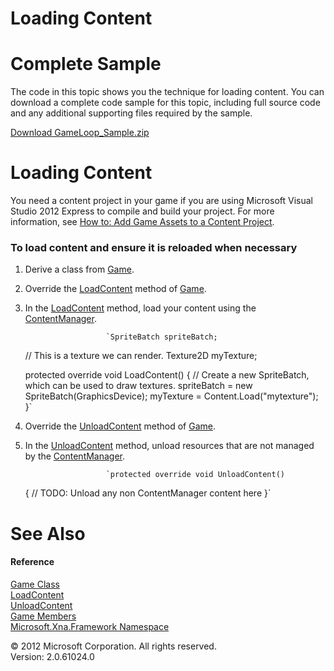 ﻿

# Loading Content

# Complete Sample

The code in this topic shows you the technique for loading content. You can download a complete code sample for this topic, including full source code and any additional supporting files required by the sample.

[Download GameLoop_Sample.zip](http://go.microsoft.com/fwlink/?LinkId=258702)

# Loading Content

You need a content project in your game if you are using Microsoft Visual Studio 2012 Express to compile and build your project. For more information, see [How to: Add Game Assets to a Content Project](UsingXNA_HowTo_AddAResource.md).

### To load content and ensure it is reloaded when necessary

1.  Derive a class from [Game](T_Microsoft_Xna_Framework_Game.md).
    
2.  Override the [LoadContent](M_MXF_Game_LoadContent.md) method of [Game](T_Microsoft_Xna_Framework_Game.md).
    
3.  In the [LoadContent](M_MXF_Game_LoadContent.md) method, load your content using the [ContentManager](T_Microsoft_Xna_Framework_Content_ContentManager.md).
    
                          `SpriteBatch spriteBatch;
    // This is a texture we can render.
    Texture2D myTexture;
    
    protected override void LoadContent()
    {
        // Create a new SpriteBatch, which can be used to draw textures.
        spriteBatch = new SpriteBatch(GraphicsDevice);
        myTexture = Content.Load<Texture2D>("mytexture");
    }`
                        
    
4.  Override the [UnloadContent](M_MXF_Game_UnloadContent.md) method of [Game](T_Microsoft_Xna_Framework_Game.md).
    
5.  In the [UnloadContent](M_MXF_Game_UnloadContent.md) method, unload resources that are not managed by the [ContentManager](T_Microsoft_Xna_Framework_Content_ContentManager.md).
    
                          `protected override void UnloadContent()
    {
        // TODO: Unload any non ContentManager content here
    }`
                        
    

# See Also

#### Reference

[Game Class](T_Microsoft_Xna_Framework_Game.md)  
[LoadContent](M_MXF_Game_LoadContent.md)  
[UnloadContent](M_MXF_Game_UnloadContent.md)  
[Game Members](T_Microsoft_Xna_Framework_Game.md)  
[Microsoft.Xna.Framework Namespace](N_Microsoft_Xna_Framework.md)  

© 2012 Microsoft Corporation. All rights reserved.  
Version: 2.0.61024.0